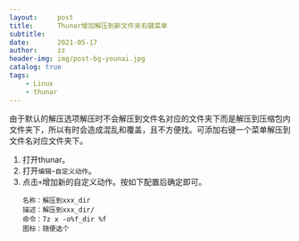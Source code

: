 ```yaml
---
layout:     post
title:      Thunar增加解压到新文件夹右键菜单
subtitle:   
date:       2021-05-17
author:     zz
header-img: img/post-bg-younai.jpg
catalog: true
tags:
    - Linux
    - thunar
---
```


由于默认的解压选项解压时不会解压到文件名对应的文件夹下而是解压到压缩包内文件夹下，所以有时会造成混乱和覆盖，且不方便找。可添加右键一个菜单解压到文件名对应文件夹下。

1. 打开thunar。
2. 打开`编辑`-`自定义动作`。
3. 点击`+`增加新的自定义动作。按如下配置后确定即可。  
   ```
   名称：解压到xxx_dir
   描述：解压到xxx_dir/
   命令：7z x -o%f_dir %f
   图标：随便选个
   ```

